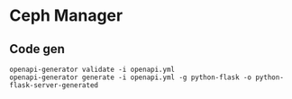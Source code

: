 # Ceph Manager

## Code gen
```
openapi-generator validate -i openapi.yml
openapi-generator generate -i openapi.yml -g python-flask -o python-flask-server-generated
```